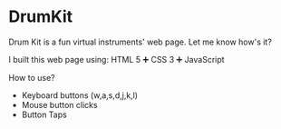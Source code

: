 # DrumKit
Drum Kit is a fun virtual instruments' web page. Let me know how's it?

I built this web page using:
  HTML 5 ➕ CSS 3 ➕ JavaScript
  
How to use?
  * Keyboard buttons (w,a,s,d,j,k,l)
  * Mouse button clicks
  * Button Taps
